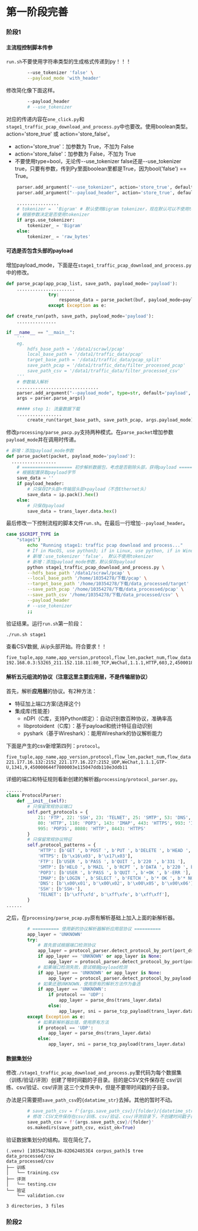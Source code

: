 # 第一阶段完善

### 阶段1

#### 主流程控制脚本传参

`run.sh`不要使用字符串类型的生成格式传递到py！！！

```bash
        --use_tokenizer 'false' \
        --payload_mode 'with_header'
```

修改简化像下面这样。

```bash
        --payload_header
        # --use_tokenizer
```

对应的传递内容在`one_click.py`和`stage1_traffic_pcap_download_and_process.py`中也要改。使用boolean类型。action='store_true' 或 action='store_false'。

* action='store_true'：加参数为 True，不加为 False
* action='store_false'：加参数为 False，不加为 True
* 不要使用type=bool，无论传--use_tokenizer false还是--use_tokenizer true，只要有参数，传到Py里面boolean里都是True，因为bool('false') == True。

```python
    parser.add_argument("--use_tokenizer", action='store_true', default=False, help="flowData是否使用tokenizer")
    parser.add_argument("--payload_header", action='store_true', default=True, help="是否保存带头部的payload")
  
    ................
    # tokenizer =  'Bigram' # 默认使用Bigram tokenizer，现在默认可以不使用tokenizer，在run.sh中设置 --use_tokenizer false。
    # 根据参数决定是否使用tokenizer
    if args.use_tokenizer:
        tokenizer_ = 'Bigram'
    else:
        tokenizer_ = 'raw_bytes'
```

#### 可选是否包含头部的payload

增加payload_mode，下面是在`stage1_traffic_pcap_download_and_process.py`中的修改。

```python
def parse_pcap(app_pcap_list, save_path, payload_mode='payload'):
    ......................
                try:
                    response_data = parse_packet(buf, payload_mode=payload_mode)
                except Exception as e:

def create_run(path, save_path, payload_mode='payload'):
    ...............

if __name__ == "__main__":
    '''
    eg.
        hdfs_base_path = '/data1/scrawl/pcap'
        local_base_path = '/data1/traffic_data/pcap'
        target_base_path = '/data1/traffic_data/pcap_split'
        save_path_pcap = '/data1/traffic_data/filter_processed_pcap'
        save_path_csv = '/data1/traffic_data/filter_processed_csv'
    '''
    # 参数输入解析
    ...............................
    parser.add_argument("--payload_mode", type=str, default='payload', help="payload保存模式: payload(只保存payload) 或 with_header(保存带头部的payload)")
    args = parser.parse_args()

    ##### step 1: 流量数据下载
    .................
        create_run(target_base_path, save_path_pcap, args.payload_mode)
```

修改`processing/parse_pacp.py`支持两种模式。在`parse_packet`增加参数`payload_mode`并在调用时传递。

```python
# 新增：添加payload_mode参数
def parse_packet(packet, payload_mode='payload'):
  .................
    # =================== 初步解析数据包，考虑是否剔除头部，获得payload ========================== #
    # 根据配置获取payload字节
    save_data = ''
    if payload_header:
        # 只保存IP头部+传输层头部+payload（不含Ethernet头）
        save_data = ip.pack().hex()
    else:
        # 只保存payload
        save_data = trans_layer.data.hex()
```

最后修改一下控制流程的脚本文件`run.sh`。在最后一行增加`--payload_header`。

```bash
case $SCRIPT_TYPE in
    "stage1")
        echo "Running stage1: traffic pcap download and process..."
        # If in MacOS, use python3; if in Linux, use python, if in Windows, use python.
        # 新增：use_tokenizer 'false'， 默认不使用tokenizer
        # 新增：添加payload_mode参数，默认保存payload
        python stage1_traffic_pcap_download_and_process.py \
        --hdfs_base_path '/data1/scrawl/pcap' \
        --local_base_path '/home/10354278/下载/pcap' \
        --target_base_path '/home/10354278/下载/data_processed/target' \
        --save_path_pcap '/home/10354278/下载/data_processed/pcap' \
        --save_path_csv '/home/10354278/下载/data_processed/csv' \
        --payload_header
        # --use_tokenizer
        ;;
```

验证结果。运行`run.sh`第一阶段：

```bash
./run.sh stage1
```

查看CSV数据, 从ip头部开始。符合要求！！

```
five_tuple,app_name,app_version,protocol,flow_len,packet_num,flow_data
192.168.0.3:53265_211.152.118.11:80_TCP,WeChat,1.1.1,HTTP,603,2,4500018b1d5640008006d1c7c0a80003d398760b............
```

#### 解析五元组流的协议（注意这里主要应用层，不是传输层协议）

首先，解析**应用层**的协议。有2种方法：

* 特征加上端口方案(选择这个)
* 集成库(性能差)
    * nDPI（C库，支持Python绑定）：自动识别数百种协议，准确率高
    * libprotoident（C库）：基于payload和统计特征自动识别
    * pyshark（基于Wireshark）：能用Wireshark的协议解析能力

下面是产生的csv新增第四列：`protocol`。

```
five_tuple,app_name,app_version,protocol,flow_len,packet_num,flow_data
221.177.16.132:2152_221.177.16.227:2152_UDP,WeChat,1.1.1,GTP-U,1341,9,450000644f7800003e115047ddb110e3ddb11
```

详细的端口和特征规则看新创建的解析器`processing/protocol_parser.py`。

```python
......
class ProtocolParser:
    def __init__(self):
        # 只保留常规协议端口
        self.port_protocols = {
            21: 'FTP', 22: 'SSH', 23: 'TELNET', 25: 'SMTP', 53: 'DNS',
            80: 'HTTP', 110: 'POP3', 143: 'IMAP', 443: 'HTTPS', 993: 'IMAPS',
            995: 'POP3S', 8080: 'HTTP', 8443: 'HTTPS'
        }
        # 只保留常规协议特征
        self.protocol_patterns = {
            'HTTP': [b'GET ', b'POST ', b'PUT ', b'DELETE ', b'HEAD ', b'HTTP/'],
            'HTTPS': [b'\x16\x03', b'\x17\x03'],
            'FTP': [b'USER ', b'PASS ', b'QUIT ', b'220 ', b'331 '],
            'SMTP': [b'HELO ', b'MAIL ', b'RCPT ', b'DATA ', b'220 ', b'250 '],
            'POP3': [b'USER ', b'PASS ', b'QUIT ', b'+OK ', b'-ERR '],
            'IMAP': [b'LOGIN ', b'SELECT ', b'FETCH ', b'* OK ', b'* NO '],
            'DNS': [b'\x00\x01', b'\x00\x02', b'\x00\x05', b'\x00\x06'],
            'SSH': [b'SSH-'],
            'TELNET': [b'\xff\xfd', b'\xff\xfe', b'\xff\xff'],
        }
......
```

之后，在`processing/parse_pcap.py`原有解析基础上加入上面的新解析器。

```python
        # ========== 使用新的协议解析器解析应用层协议 ==========
        app_layer = 'UNKNOWN'
        try:
            # 首先尝试根据端口检测协议
            app_layer = protocol_parser.detect_protocol_by_port(port_dst)
            if app_layer == 'UNKNOWN' or app_layer is None:
                app_layer = protocol_parser.detect_protocol_by_port(port_src)
            # 如果端口检测失败，尝试根据payload检测
            if app_layer == 'UNKNOWN' or app_layer is None:
                app_layer = protocol_parser.detect_protocol_by_payload(trans_layer.data)
            # 如果还是UNKNOWN，使用原有的解析方法作为备选
            if app_layer == 'UNKNOWN':
                if protocol == 'UDP':
                    app_layer = parse_dns(trans_layer.data)
                else:
                    app_layer, sni = parse_tcp_payload(trans_layer.data)
        except Exception as e:
            # 如果新解析器出错，使用原有方法
            if protocol == 'UDP':
                app_layer = parse_dns(trans_layer.data)
            else:
                app_layer, sni = parse_tcp_payload(trans_layer.data)
```

#### 数据集划分

修改`./stage1_traffic_pcap_download_and_process.py`里代码为每个数据集（训练/验证/评测）创建了带时间戳的子目录。目的是CSV文件保存在 csv/训练、csv/验证、csv/评测 这三个文件夹中，但是不要带时间戳的子目录。

办法是只需要把`save_path_csv`的`{datatime_str}`去掉。其他的暂时不动。

```python
        # save_path_csv = f'{args.save_path_csv}/{folder}/{datetime_str}'
        # 修改：CSV文件保存在csv/训练、csv/验证、csv/评测目录下，不创建时间戳子目录
        save_path_csv = f'{args.save_path_csv}/{folder}'
        os.makedirs(save_path_csv, exist_ok=True)
```

验证数据集划分的结构。现在简化了。

```
(.venv) [10354278@LIN-82D624853E4 corpus_path]$ tree data_processed/csv
data_processed/csv
├── 训练
│   └── training.csv
├── 评测
│   └── testing.csv
└── 验证
    └── validation.csv

3 directories, 3 files
```

### 阶段2